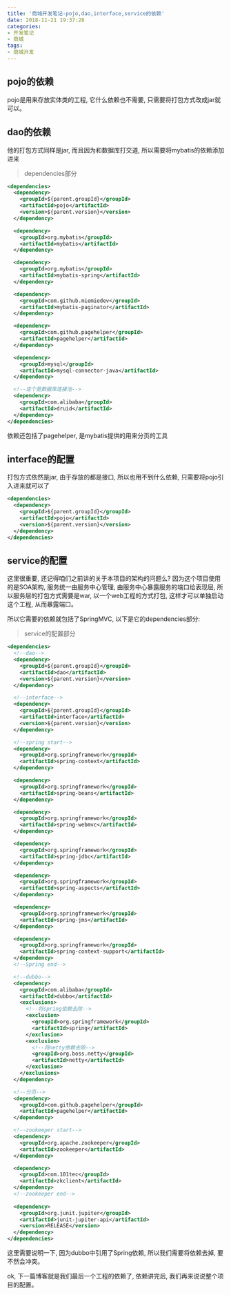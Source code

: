 ```yaml
---
title: '商城开发笔记-pojo,dao,interface,service的依赖'
date: 2018-11-21 19:37:28
categories:
- 开发笔记
- 商城
tags:
- 商城开发
---
```


## pojo的依赖

pojo是用来存放实体类的工程, 它什么依赖也不需要, 只需要将打包方式改成jar就可以。



## dao的依赖

他的打包方式同样是jar, 而且因为和数据库打交道, 所以需要将mybatis的依赖添加进来

<!--more-->

> dependencies部分

```xml
<dependencies>
  <dependency>
    <groupId>${parent.groupId}</groupId>
    <artifactId>pojo</artifactId>
    <version>${parent.version}</version>
  </dependency>

  <dependency>
    <groupId>org.mybatis</groupId>
    <artifactId>mybatis</artifactId>
  </dependency>

  <dependency>
    <groupId>org.mybatis</groupId>
    <artifactId>mybatis-spring</artifactId>
  </dependency>

  <dependency>
    <groupId>com.github.miemiedev</groupId>
    <artifactId>mybatis-paginator</artifactId>
  </dependency>

  <dependency>
    <groupId>com.github.pagehelper</groupId>
    <artifactId>pagehelper</artifactId>
  </dependency>

  <dependency>
    <groupId>mysql</groupId>
    <artifactId>mysql-connector-java</artifactId>
  </dependency>

  <!--这个是数据库连接池-->
  <dependency>
    <groupId>com.alibaba</groupId>
    <artifactId>druid</artifactId>
  </dependency>
</dependencies>
```

依赖还包括了pagehelper, 是mybatis提供的用来分页的工具



## interface的配置

打包方式依然是jar, 由于存放的都是接口, 所以也用不到什么依赖, 只需要将pojo引入进来就可以了

```xml
<dependencies>
  <dependency>
    <groupId>${parent.groupId}</groupId>
    <artifactId>pojo</artifactId>
    <version>${parent.version}</version>
  </dependency>
</dependencies>
```



## service的配置

这里很重要, 还记得咱们之前讲的关于本项目的架构的问题么? 因为这个项目使用的是SOA架构, 服务统一由服务中心管理, 由服务中心暴露服务的端口给表现层, 所以服务层的打包方式需要是war, 以一个web工程的方式打包, 这样才可以单独启动这个工程, 从而暴露端口。

所以它需要的依赖就包括了SpringMVC, 以下是它的dependencies部分:

> service的配置部分

```xml
<dependencies>
  <!--dao-->
  <dependency>
    <groupId>${parent.groupId}</groupId>
    <artifactId>dao</artifactId>
    <version>${parent.version}</version>
  </dependency>

  <!--interface-->
  <dependency>
    <groupId>${parent.groupId}</groupId>
    <artifactId>interface</artifactId>
    <version>${parent.version}</version>
  </dependency>

  <!--spring start-->
  <dependency>
    <groupId>org.springframework</groupId>
    <artifactId>spring-context</artifactId>
  </dependency>

  <dependency>
    <groupId>org.springframework</groupId>
    <artifactId>spring-beans</artifactId>
  </dependency>

  <dependency>
    <groupId>org.springframework</groupId>
    <artifactId>spring-webmvc</artifactId>
  </dependency>

  <dependency>
    <groupId>org.springframework</groupId>
    <artifactId>spring-jdbc</artifactId>
  </dependency>

  <dependency>
    <groupId>org.springframework</groupId>
    <artifactId>spring-aspects</artifactId>
  </dependency>

  <dependency>
    <groupId>org.springframework</groupId>
    <artifactId>spring-jms</artifactId>
  </dependency>

  <dependency>
    <groupId>org.springframework</groupId>
    <artifactId>spring-context-support</artifactId>
  </dependency>
  <!--Spring end-->

  <!--dubbo-->
  <dependency>
    <groupId>com.alibaba</groupId>
    <artifactId>dubbo</artifactId>
    <exclusions>
      <!--将spring依赖去除-->
      <exclusion>
        <groupId>org.springframework</groupId>
        <artifactId>spring</artifactId>
      </exclusion>
      <exclusion>
        <!--将netty依赖去除-->
        <groupId>org.boss.netty</groupId>
        <artifactId>netty</artifactId>
      </exclusion>
    </exclusions>
  </dependency>

  <!--分页-->
  <dependency>
    <groupId>com.github.pagehelper</groupId>
    <artifactId>pagehelper</artifactId>
  </dependency>

  <!--zookeeper start-->
  <dependency>
    <groupId>org.apache.zookeeper</groupId>
    <artifactId>zookeeper</artifactId>
  </dependency>

  <dependency>
    <groupId>com.101tec</groupId>
    <artifactId>zkclient</artifactId>
  </dependency>
  <!--zookeeper end-->
  
  <dependency>
    <groupId>org.junit.jupiter</groupId>
    <artifactId>junit-jupiter-api</artifactId>
    <version>RELEASE</version>
  </dependency>
</dependencies>
```

这里需要说明一下, 因为dubbo中引用了Spring依赖, 所以我们需要将依赖去掉, 要不然会冲突。



ok, 下一篇博客就是我们最后一个工程的依赖了, 依赖讲完后, 我们再来说说整个项目的配置。